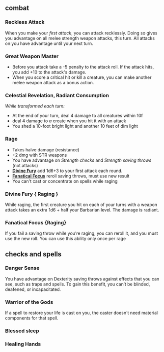 
## combat
### Reckless Attack
When you make your *first attack*, you can attack recklessly. Doing so gives you advantage on all melee strength weapon attacks, this turn. All attacks on you have advantage until your next turn.


### Great Weapon Master
- Before you attack take a -5 penalty to the attack roll. If the attack hits, you add +10 to the attack's damage.
-  When you score a critical hit or kill a creature, you can make another melee weapon attack as a bonus action.

### Celestial Revelation, Radiant Consumption
*While transformed each turn:*
- At the end of your turn, deal 4 damage to all creatures within 10f
- deal 4 damage to *a* create when you hit it with an attack 
- You shed a 10-foot bright light and another 10 feet  of dim light


### Rage
- Takes halve damage  (resistance)
- +2 dmg with STR weapons
- You have advantage on *Strength checks* and *Strength saving throws* (not attacks)
- **[Divine Fury](https://dnd5e.wikidot.com/barbarian:zealot)** add 1d6+3 to your first attack each round.
- **[Fanatical Focus](https://dnd5e.wikidot.com/barbarian:zealot)** reroll saving throws, must use new result
- You can't cast or concentrate on spells while raging


### Divine Fury { Raging }
While raging, the first creature you hit on each of your turns with a weapon attack takes an extra 1d6 + half your Barbarian level. The  damage is radiant.


### Fanatical Focus {Raging}
If you fail a saving throw while you’re raging, you can reroll it, and you must use the new roll. You can use this ability only once per rage


## checks and spells
### Danger Sense
You have advantage on Dexterity saving throws against effects that you can see, such as traps and spells. To gain this benefit, you can’t be blinded, deafened, or incapacitated.


### Warrior of the Gods
If a spell to restore your life is cast on you, the caster doesn't need material components for that spell.


### Blessed sleep

### Healing Hands


